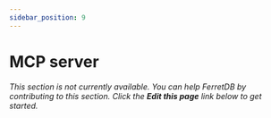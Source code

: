 ```yaml
---
sidebar_position: 9
---
```


# MCP server

_This section is not currently available.
You can help FerretDB by contributing to this section.
Click the **Edit this page** link below to get started._
